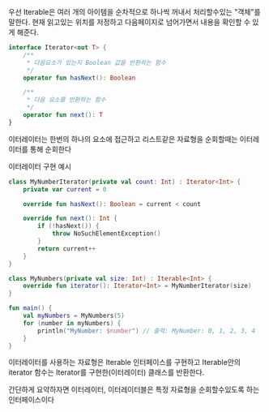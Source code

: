 우선 Iterable은 여러 개의 아이템을 순차적으로 하나씩 꺼내서 처리할수있는 "객체"를 말한다.
현재 읽고있는 위치를 저정하고 다음페이지로 넘어가면서 내용을 확인할 수 있게 해준다.

```kotlin
interface Iterator<out T> {
    /**
     * 다음요소가 있는지 Boolean 값을 반환하는 함수
     */
    operator fun hasNext(): Boolean

    /**
     * 다음 요소를 반환하는 함수
     */
    operator fun next(): T
}
```

이터레이터는 한번의 하나의 요소에 접근하고
리스트같은 자료형을 순회할때는 이터레이터를 통해 순회한다

 이터레이터 구현 예시
```kotlin
class MyNumberIterator(private val count: Int) : Iterator<Int> {
    private var current = 0

    override fun hasNext(): Boolean = current < count

    override fun next(): Int {
        if (!hasNext()) {
            throw NoSuchElementException()
        }
        return current++
    }
}

class MyNumbers(private val size: Int) : Iterable<Int> {
    override fun iterator(): Iterator<Int> = MyNumberIterator(size)
}

fun main() {
    val myNumbers = MyNumbers(5)
    for (number in myNumbers) {
        println("MyNumber: $number") // 출력: MyNumber: 0, 1, 2, 3, 4
    }
}
```

이터레이터를 사용하는 자료형은 Iterable 인터페이스를 구현하고
Iterable안의 iterator 함수는 Iterator를 구현한(이터레이터) 클래스를 반환한다.

간단하게 요약하자면 이터레이터, 이터레이터블은 특정 자료형을 순회할수있도록 하는 인터페이스이다
